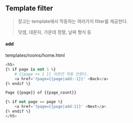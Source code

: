 ## Template filter

> 장고는 template에서 작동하는 여러가지 filter를 제공한다.
>
> 덧셈, 대문자, 가운데 정렬, 날짜 형식 등



#### add

templates/rooms/home.html

```python
<h5>
{% if page is not 1 %}
	# {{page += 1 }} 이런건 작동 안한다.    
    <a href='?page={{page|add:-1}}' >Back</a>
{% endif %}  

Page {{page}} of {{page_count}}

{% if not page == page %}
    <a href='?page={{page|add:1}}' >Next</a>
{% endif %}
</h5>
```

